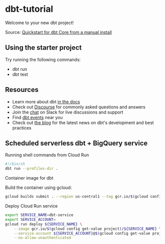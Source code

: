# dbt-tutorial

Welcome to your new dbt project!

Source: [Quickstart for dbt Core from a manual install](https://docs.getdbt.com/guides/manual-install?step=6) 

## Using the starter project

Try running the following commands:

- dbt run
- dbt test

## Resources

- Learn more about dbt [in the docs](https://docs.getdbt.com/docs/introduction)
- Check out [Discourse](https://discourse.getdbt.com/) for commonly asked questions and answers
- Join the [chat](https://community.getdbt.com/) on Slack for live discussions and support
- Find [dbt events](https://events.getdbt.com) near you
- Check out [the blog](https://blog.getdbt.com/) for the latest news on dbt's development and best practices

## Scheduled serverless dbt + BigQuery service

Running shell commands from Cloud Run

```bash
#!/bin/sh
dbt run --profiles-dir .
```

Container image for dbt

Build the container using gcloud:

```bash
gcloud builds submit . --region us-central1 --tag gcr.io/$(gcloud config get-value project)/dbt-service
```

Deploy Cloud Run service

```bash
export SERVICE_NAME=dbt-service
export SERVICE_ACCOUNT=
gcloud run deploy ${SERVICE_NAME} \
    --image gcr.io/$(gcloud config get-value project)/${SERVICE_NAME} \
    --service-account ${SERVICE_ACCOUNT}@$(gcloud config get-value project).iam.gserviceaccount.com \
    --no-allow-unauthenticated
```